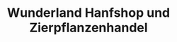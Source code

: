 ---
title: "Wunderland Hanfshop und Zierpflanzenhandel"
url: /graz/wunderland-hanfshop-und-zierpflanzenhandel/
shop: Blumen
---